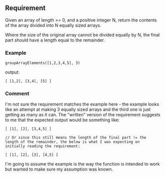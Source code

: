 ## Requirement

Given an array of length >= 0, and a positive integer N, return the contents of the array divided into N
equally sized arrays.

Where the size of the original array cannot be divided equally by N, the final part should have a length equal to the remainder.

### Example

```
groupArrayElements([1,2,3,4,5], 3)
```

output:

```
[ [1,2], [3,4], [5] ]
```

### Comment

I'm not sure the requirement matches the example here - the example looks like an attempt at making 3 equally sized arrays and the third one is just getting as many as it can. The "written" version of the requirement suggests to me that the expected output would be something like:

```
[ [1], [2], [3,4,5] ]

// Or since this still means the length of the final part != the length of the remainder, the below is what I was expecting on initially reading the requirement:

[ [1], [2], [3], [4,5] ]
```

I'm going to assume the example is the way the function is intended to work but wanted to make sure my assumption was known.
